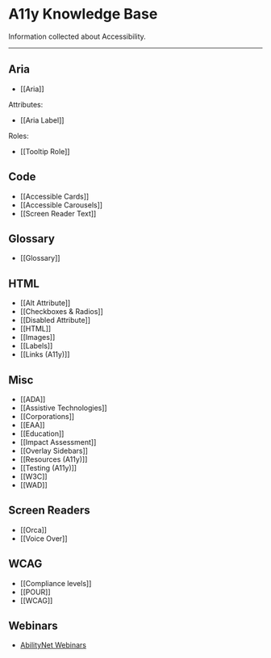 # A11y Knowledge Base

Information collected about Accessibility.

---

## Aria

- [[Aria]]

Attributes:
- [[Aria Label]]

Roles:
- [[Tooltip Role]]

## Code

- [[Accessible Cards]]
- [[Accessible Carousels]]
- [[Screen Reader Text]]

## Glossary

- [[Glossary]]

## HTML

- [[Alt Attribute]]
- [[Checkboxes & Radios]]
- [[Disabled Attribute]]
- [[HTML]]
- [[Images]]
- [[Labels]]
- [[Links (A11y)]]

## Misc

- [[ADA]]
- [[Assistive Technologies]]
- [[Corporations]]
- [[EAA]]
- [[Education]]
- [[Impact Assessment]]
- [[Overlay Sidebars]]
- [[Resources (A11y)]]
- [[Testing (A11y)]]
- [[W3C]]
- [[WAD]]

## Screen Readers

- [[Orca]]
- [[Voice Over]] 

## WCAG

- [[Compliance levels]]
- [[POUR]]
- [[WCAG]]

## Webinars

- [AbilityNet Webinars](AbilityNet%20Webinars.md)